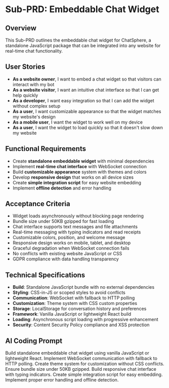 # Sub-PRD: Embeddable Chat Widget

## Overview
This Sub-PRD outlines the embeddable chat widget for ChatSphere, a standalone JavaScript package that can be integrated into any website for real-time chat functionality.

## User Stories
- **As a website owner**, I want to embed a chat widget so that visitors can interact with my bot
- **As a website visitor**, I want an intuitive chat interface so that I can get help quickly
- **As a developer**, I want easy integration so that I can add the widget without complex setup
- **As a user**, I want customizable appearance so that the widget matches my website's design
- **As a mobile user**, I want the widget to work well on my device
- **As a user**, I want the widget to load quickly so that it doesn't slow down my website

## Functional Requirements
- Create **standalone embeddable widget** with minimal dependencies
- Implement **real-time chat interface** with WebSocket connection
- Build **customizable appearance** system with themes and colors
- Develop **responsive design** that works on all device sizes
- Create **simple integration script** for easy website embedding
- Implement **offline detection** and error handling

## Acceptance Criteria
- Widget loads asynchronously without blocking page rendering
- Bundle size under 50KB gzipped for fast loading
- Chat interface supports text messages and file attachments
- Real-time messaging with typing indicators and read receipts
- Customizable colors, position, and welcome message
- Responsive design works on mobile, tablet, and desktop
- Graceful degradation when WebSocket connection fails
- No conflicts with existing website JavaScript or CSS
- GDPR compliance with data handling transparency

## Technical Specifications
- **Build**: Standalone JavaScript bundle with no external dependencies
- **Styling**: CSS-in-JS or scoped styles to avoid conflicts
- **Communication**: WebSocket with fallback to HTTP polling
- **Customization**: Theme system with CSS custom properties
- **Storage**: LocalStorage for conversation history and preferences
- **Framework**: Vanilla JavaScript or lightweight React build
- **Loading**: Asynchronous script loading with progressive enhancement
- **Security**: Content Security Policy compliance and XSS protection

## AI Coding Prompt
Build standalone embeddable chat widget using vanilla JavaScript or lightweight React. Implement WebSocket communication with fallback to HTTP polling. Create theme system for customization without CSS conflicts. Ensure bundle size under 50KB gzipped. Build responsive chat interface with typing indicators. Create simple integration script for easy embedding. Implement proper error handling and offline detection.